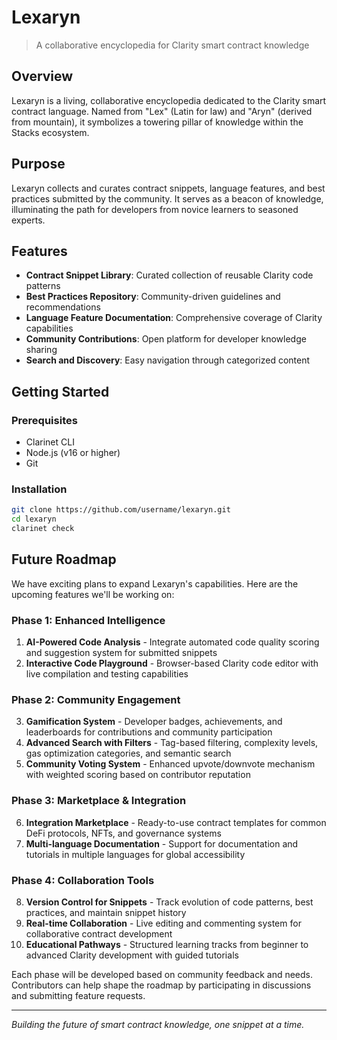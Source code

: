 # Lexaryn

> A collaborative encyclopedia for Clarity smart contract knowledge

## Overview

Lexaryn is a living, collaborative encyclopedia dedicated to the Clarity smart contract language. Named from "Lex" (Latin for law) and "Aryn" (derived from mountain), it symbolizes a towering pillar of knowledge within the Stacks ecosystem.

## Purpose

Lexaryn collects and curates contract snippets, language features, and best practices submitted by the community. It serves as a beacon of knowledge, illuminating the path for developers from novice learners to seasoned experts.

## Features

- **Contract Snippet Library**: Curated collection of reusable Clarity code patterns
- **Best Practices Repository**: Community-driven guidelines and recommendations
- **Language Feature Documentation**: Comprehensive coverage of Clarity capabilities
- **Community Contributions**: Open platform for developer knowledge sharing
- **Search and Discovery**: Easy navigation through categorized content

## Getting Started

### Prerequisites

- Clarinet CLI
- Node.js (v16 or higher)
- Git

### Installation

```bash
git clone https://github.com/username/lexaryn.git
cd lexaryn
clarinet check
```

## Future Roadmap

We have exciting plans to expand Lexaryn's capabilities. Here are the upcoming features we'll be working on:

### Phase 1: Enhanced Intelligence
1. **AI-Powered Code Analysis** - Integrate automated code quality scoring and suggestion system for submitted snippets
2. **Interactive Code Playground** - Browser-based Clarity code editor with live compilation and testing capabilities

### Phase 2: Community Engagement  
3. **Gamification System** - Developer badges, achievements, and leaderboards for contributions and community participation
4. **Advanced Search with Filters** - Tag-based filtering, complexity levels, gas optimization categories, and semantic search
5. **Community Voting System** - Enhanced upvote/downvote mechanism with weighted scoring based on contributor reputation

### Phase 3: Marketplace & Integration
6. **Integration Marketplace** - Ready-to-use contract templates for common DeFi protocols, NFTs, and governance systems
7. **Multi-language Documentation** - Support for documentation and tutorials in multiple languages for global accessibility

### Phase 4: Collaboration Tools
8. **Version Control for Snippets** - Track evolution of code patterns, best practices, and maintain snippet history
9. **Real-time Collaboration** - Live editing and commenting system for collaborative contract development
10. **Educational Pathways** - Structured learning tracks from beginner to advanced Clarity development with guided tutorials

Each phase will be developed based on community feedback and needs. Contributors can help shape the roadmap by participating in discussions and submitting feature requests.

---

*Building the future of smart contract knowledge, one snippet at a time.*